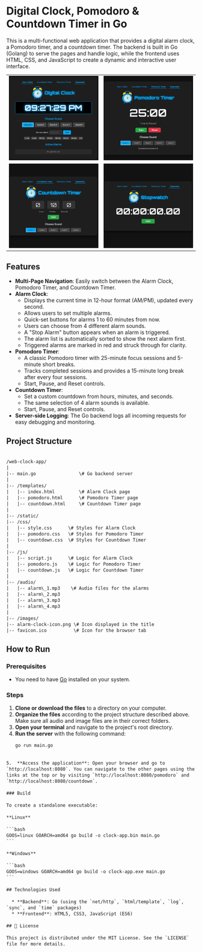 # Digital Clock, Pomodoro & Countdown Timer in Go

This is a multi-functional web application that provides a digital alarm clock, a Pomodoro timer, and a countdown timer. The backend is built in Go (Golang) to serve the pages and handle logic, while the frontend uses HTML, CSS, and JavaScript to create a dynamic and interactive user interface.

<table>
    <tr>
        <td>
            <img src="photo/clock-app-04.png" alt="Clock App Screenshot 1" >
        </td>
        <td>
            <img src="photo/clock-app-02.png" alt="Clock App Screenshot 2" >
        </td>
    </tr>
    <tr>
        <td>
            <img src="photo/clock-app-03.png" alt="Clock App Screenshot 3">
        </td>
        <td>
            <img src="photo/clock-app-01.png" alt="Clock App Screenshot 4">
        </td>
    </tr>
</table>

## Features

* **Multi-Page Navigation**: Easily switch between the Alarm Clock, Pomodoro Timer, and Countdown Timer.
* **Alarm Clock**:
  * Displays the current time in 12-hour format (AM/PM), updated every second.
  * Allows users to set multiple alarms.
  * Quick-set buttons for alarms 1 to 60 minutes from now.
  * Users can choose from 4 different alarm sounds.
  * A "Stop Alarm" button appears when an alarm is triggered.
  * The alarm list is automatically sorted to show the next alarm first.
  * Triggered alarms are marked in red and struck through for clarity.
* **Pomodoro Timer**:
  * A classic Pomodoro timer with 25-minute focus sessions and 5-minute short breaks.
  * Tracks completed sessions and provides a 15-minute long break after every four sessions.
  * Start, Pause, and Reset controls.
* **Countdown Timer**:
  * Set a custom countdown from hours, minutes, and seconds.
  * The same selection of 4 alarm sounds is available.
  * Start, Pause, and Reset controls.
* **Server-side Logging**: The Go backend logs all incoming requests for easy debugging and monitoring.

## Project Structure

```

/web-clock-app/
|
|-- main.go                \# Go backend server
|
|-- /templates/
|   |-- index.html         \# Alarm Clock page
|   |-- pomodoro.html      \# Pomodoro Timer page
|   |-- countdown.html     \# Countdown Timer page
|
|-- /static/
|-- /css/
|   |-- style.css      \# Styles for Alarm Clock
|   |-- pomodoro.css   \# Styles for Pomodoro Timer
|   |-- countdown.css  \# Styles for Countdown Timer
|
|-- /js/
|   |-- script.js      \# Logic for Alarm Clock
|   |-- pomodoro.js    \# Logic for Pomodoro Timer
|   |-- countdown.js   \# Logic for Countdown Timer
|
|-- /audio/
|   |-- alarm\_1.mp3    \# Audio files for the alarms
|   |-- alarm\_2.mp3
|   |-- alarm\_3.mp3
|   |-- alarm\_4.mp3
|
|-- /images/
|-- alarm-clock-icon.png \# Icon displayed in the title
|-- favicon.ico          \# Icon for the browser tab

````

## How to Run

### Prerequisites

* You need to have [Go](https://golang.org/dl/) installed on your system.

### Steps

1. **Clone or download the files** to a directory on your computer.
2. **Organize the files** according to the project structure described above. Make sure all audio and image files are in their correct folders.
3. **Open your terminal** and navigate to the project's root directory.
4. **Run the server** with the following command:
   ```bash
   go run main.go
````

5.  **Access the application**: Open your browser and go to `http://localhost:8080`. You can navigate to the other pages using the links at the top or by visiting `http://localhost:8080/pomodoro` and `http://localhost:8080/countdown`.

### Build

To create a standalone executable:

**Linux**

```bash
GOOS=linux GOARCH=amd64 go build -o clock-app.bin main.go
```

**Windows**

```bash
GOOS=windows GOARCH=amd64 go build -o clock-app.exe main.go
```

## Technologies Used

  * **Backend**: Go (using the `net/http`, `html/template`, `log`, `sync`, and `time` packages)
  * **Frontend**: HTML5, CSS3, JavaScript (ES6)

## 📜 License

This project is distributed under the MIT License. See the `LICENSE` file for more details.
